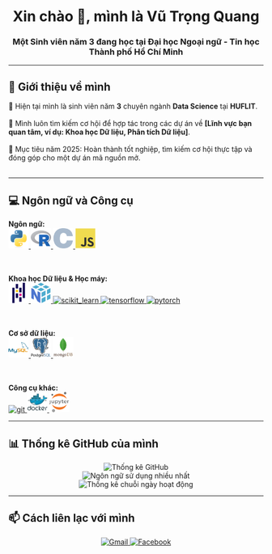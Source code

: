 <h1 align="center">
  Xin chào 👋, mình là Vũ Trọng Quang
</h1>
<h3 align="center">Một Sinh viên năm 3 đang học tại Đại học Ngoại ngữ - Tin học Thành phố Hồ Chí Minh</h3>



---

## 🔭 Giới thiệu về mình

<p align="left">
  🌱 Hiện tại mình là sinh viên năm <strong>3</strong> chuyên ngành <strong>Data Science</strong> tại <strong>HUFLIT</strong>.
  <br><br>
  👯 Mình luôn tìm kiếm cơ hội để hợp tác trong các dự án về <strong>[Lĩnh vực bạn quan tâm, ví dụ: Khoa học Dữ liệu, Phân tích Dữ liệu]</strong>.
  <br><br>
  🥅 Mục tiêu năm 2025: Hoàn thành tốt nghiệp, tìm kiếm cơ hội thực tập và đóng góp cho một dự án mã nguồn mở.
  <br><br>
</p>

---

## 💻 Ngôn ngữ và Công cụ

<p align="left">
  <strong>Ngôn ngữ:</strong><br>
  <a href="https://www.python.org" target="_blank" rel="noreferrer"> <img src="https://raw.githubusercontent.com/devicons/devicon/master/icons/python/python-original.svg" alt="python" width="40" height="40"/> </a>
  <a href="https://www.r-project.org/" target="_blank" rel="noreferrer"> <img src="https://raw.githubusercontent.com/devicons/devicon/master/icons/r/r-original.svg" alt="r" width="40" height="40"/> </a>
  <a href="https://www.cprogramming.com/" target="_blank" rel="noreferrer"> <img src="https://raw.githubusercontent.com/devicons/devicon/master/icons/c/c-original.svg" alt="c" width="40" height="40"/> </a>
  <a href="https://developer.mozilla.org/en-US/docs/Web/JavaScript" target="_blank" rel="noreferrer"> <img src="https://raw.githubusercontent.com/devicons/devicon/master/icons/javascript/javascript-original.svg" alt="javascript" width="40" height="40"/> </a>
  
  <br><br>
  <strong>Khoa học Dữ liệu & Học máy:</strong><br>
  <a href="https://pandas.pydata.org/" target="_blank" rel="noreferrer"> <img src="https://raw.githubusercontent.com/devicons/devicon/2ae2a900d2f041da66e950e4d48052658d850630/icons/pandas/pandas-original.svg" alt="pandas" width="40" height="40"/> </a>
  <a href="https://numpy.org/" target="_blank" rel="noreferrer"> <img src="https://raw.githubusercontent.com/devicons/devicon/master/icons/numpy/numpy-original.svg" alt="numpy" width="40" height="40"/> </a>
  <a href="https://scikit-learn.org/" target="_blank" rel="noreferrer"> <img src="https://upload.wikimedia.org/wikipedia/commons/0/05/Scikit_learn_logo_small.svg" alt="scikit_learn" width="40" height="40"/> </a>
  <a href="https://www.tensorflow.org" target="_blank" rel="noreferrer"> <img src="https://www.vectorlogo.zone/logos/tensorflow/tensorflow-icon.svg" alt="tensorflow" width="40" height="40"/> </a>
  <a href="https://pytorch.org/" target="_blank" rel="noreferrer"> <img src="https://www.vectorlogo.zone/logos/pytorch/pytorch-icon.svg" alt="pytorch" width="40" height="40"/> </a>
  
  <br><br>
  <strong>Cơ sở dữ liệu:</strong><br>
  <a href="https://www.mysql.com/" target="_blank" rel="noreferrer"> <img src="https://raw.githubusercontent.com/devicons/devicon/master/icons/mysql/mysql-original-wordmark.svg" alt="mysql" width="40" height="40"/> </a>
  <a href="https://www.postgresql.org" target="_blank" rel="noreferrer"> <img src="https://raw.githubusercontent.com/devicons/devicon/master/icons/postgresql/postgresql-original-wordmark.svg" alt="postgresql" width="40" height="40"/> </a>
  <a href="https://www.mongodb.com/" target="_blank" rel="noreferrer"> <img src="https://raw.githubusercontent.com/devicons/devicon/master/icons/mongodb/mongodb-original-wordmark.svg" alt="mongodb" width="40" height="40"/> </a>
  
  <br><br>
  <strong>Công cụ khác:</strong><br>
  <a href="https://git-scm.com/" target="_blank" rel="noreferrer"> <img src="https://www.vectorlogo.zone/logos/git-scm/git-scm-icon.svg" alt="git" width="40" height="40"/> </a>
  <a href="https://www.docker.com/" target="_blank" rel="noreferrer"> <img src="https://raw.githubusercontent.com/devicons/devicon/master/icons/docker/docker-original-wordmark.svg" alt="docker" width="40" height="40"/> </a>
  <a href="https://jupyter.org/" target="_blank" rel="noreferrer"> <img src="https://raw.githubusercontent.com/devicons/devicon/master/icons/jupyter/jupyter-original-wordmark.svg" alt="jupyter" width="40" height="40"/> </a>
</p>

---

## 📊 Thống kê GitHub của mình

<p align="center">
  <img src="https://github-readme-stats.vercel.app/api?username=[your-github-username]&show_icons=true&locale=en&theme=tokyonight" alt="Thống kê GitHub" />
  <br/>
  <img src="https://github-readme-stats.vercel.app/api/top-langs?username=[your-github-username]&layout=compact&langs_count=8&theme=tokyonight" alt="Ngôn ngữ sử dụng nhiều nhất" />
  <br/>
  <img src="https://github-readme-streak-stats.herokuapp.com/?user=[your-github-username]&theme=tokyonight" alt="Thống kê chuỗi ngày hoạt động" />
</p>

---

## 📫 Cách liên lạc với mình

<p align="center">
  <a href="mailto:Trongquangvu2004@gmail.com">
    <img src="https://img.shields.io/badge/Gmail-D14836?style=for-the-badge&logo=gmail&logoColor=white" alt="Gmail"/>
  </a>
  <a href="https://www.facebook.com/trong.quang.102119" target="_blank">
    <img src="https://img.shields.io/badge/Facebook-1877F2?style=for-the-badge&logo=facebook&logoColor=white" alt="Facebook"/>
  </a>
</p>
